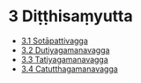 # 3 Diṭṭhisaṃyutta

* [3.1 Sotāpattivagga](3/3.1.md)
* [3.2 Dutiyagamanavagga](3/3.2.md)
* [3.3 Tatiyagamanavagga](3/3.3.md)
* [3.4 Catutthagamanavagga](3/3.4.md)
